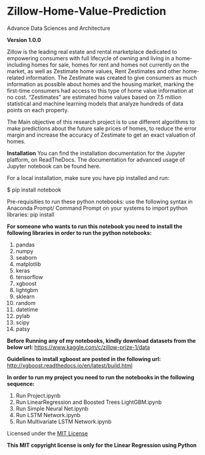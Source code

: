 # Zillow-Home-Value-Prediction
Advance Data Sciences and Architecture

**Version 1.0.0**

Zillow is the leading real estate and rental marketplace dedicated to empowering consumers with full lifecycle of owning and living in a home- including homes for sale, homes for rent and homes not currently on the market, as well as Zestimate home values, Rent Zestimates and other home-related information. The Zestimate was created to give consumers as much information as possible about homes and the housing market, marking the first-time consumers had access to this type of home value information at no cost. “Zestimates” are estimated home values based on 7.5 million statistical and machine learning models that analyze hundreds of data points on each property.

The Main objective of this research project is to use different algorithms to make predictions about the future sale prices of homes, to reduce the error margin and increase the accuracy of Zestimate to get an exact valuation of homes.

**Installation**
You can find the installation documentation for the Jupyter platform, on ReadTheDocs. The documentation for advanced usage of Jupyter notebook can be found here.

For a local installation, make sure you have pip installed and run:

$ pip install notebook

Pre-requisities to run these python notebooks:
use the following syntax in Anaconda Prompt/ Command Prompt on your systems to import python libraries: 
pip install <library name>

**For someone who wants to run this notebook you need to install the following libraries in order to run the python notebooks:**
1. pandas
2. numpy
3. seaborn
4. matplotlib
5. keras
6. tensorflow
7. xgboost
8. lightgbm
9. sklearn
10. random
11. datetime
12. pylab
13. scipy
14. patsy

**Before Running any of my notebooks, kindly download datasets from the below url:**
https://www.kaggle.com/c/zillow-prize-1/data

**Guidelines to install xgboost are posted in the following url:**
http://xgboost.readthedocs.io/en/latest/build.html

**In order to run my project you need to run the notebooks in the following sequence:**
1. Run Project.ipynb
2. Run LinearRegression and Boosted Trees LightGBM.ipynb
3. Run Simple Neural Net.ipynb
4. Run LSTM Network.ipynb
5. Run Multivariate LSTM Network.ipynb

Licensed under the [MIT License](LICENSE)

**This MIT copyright license is only for the Linear Regression using Python**

